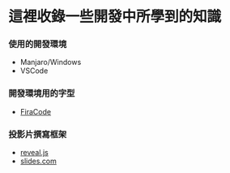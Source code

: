 # 這裡收錄一些開發中所學到的知識

### 使用的開發環境

- Manjaro/Windows
- VSCode

### 開發環境用的字型

- [FiraCode](https://github.com/tonsky/FiraCode)

### 投影片撰寫框架

- [reveal.js](https://github.com/hakimel/reveal.js)
- [slides.com](https://slides.com/)
